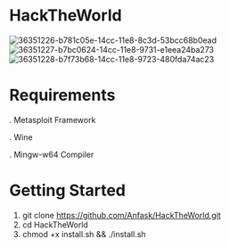# HackTheWorld

![36351226-b781c05e-14cc-11e8-8c3d-53bcc68b0ead](https://user-images.githubusercontent.com/100411700/181165800-f8bc0a1b-5c19-4e89-91b7-e391d184fcd5.png)
![36351227-b7bc0624-14cc-11e8-9731-e1eea24ba273](https://user-images.githubusercontent.com/100411700/181165809-c42037ee-1b91-4489-b4be-055d69895cf3.png)
![36351228-b7f73b68-14cc-11e8-9723-480fda74ac23](https://user-images.githubusercontent.com/100411700/181165820-b2e31a6d-40fe-4c72-873d-11fab59758d0.png)


# Requirements

. Metasploit Framework

. Wine

. Mingw-w64 Compiler


# Getting Started

1. git clone https://github.com/Anfask/HackTheWorld.git
2. cd HackTheWorld
3. chmod +x install.sh && ./install.sh
